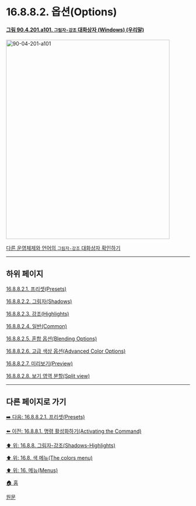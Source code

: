# 16.8.8.2. 옵션(Options)

<a id="90-04-201-a101"></a>

#### [그림 90.4.201.a101. `그림자-강조` 대화상자 (Windows) (우리말)](./90-04-0201-shadows_highlights.md#90-04-201-a101)
<img width="448" height="545" alt="90-04-201-a101" src="https://github.com/user-attachments/assets/58438113-9902-4718-83e7-6a876135fd57" />

[다른 운영체제와 언어의 `그림자-강조` 대화상자 확인하기](./90-04-0201-shadows_highlights.md#90-04-201-a102)

***

## 하위 페이지

[16.8.8.2.1. 프리셋(Presets)](./16-08-08-02-01-presets.md)

[16.8.8.2.2. 그림자(Shadows)](./16-08-08-02-02-shadows.md)

[16.8.8.2.3. 강조(Highlights)](./16-08-08-02-03-highlights.md)

[16.8.8.2.4. 일반(Common)](./16-08-08-02-04-common.md)

[16.8.8.2.5. 혼합 옵션(Blending Options)](./16-08-08-02-05-blending_options.md)

[16.8.8.2.6. 고급 색상 옵션(Advanced Color Options)](./16-08-08-02-06-advanced_color_options.md)

[16.8.8.2.7. 미리보기(Preview)](./16-08-08-02-07-preview.md)

[16.8.8.2.8. 보기 영역 분할(Split view)](./16-08-08-02-08-split_view.md)

***

## 다른 페이지로 가기

[➡️ 다음: 16.8.8.2.1. 프리셋(Presets)](./16-08-08-02-01-presets.md)

[⬅️ 이전: 16.8.8.1. 명령 활성화하기(Activating the Command)](./16-08-08-01-activating_the_command.md)

[⬆️ 위: 16.8.8. 그림자-강조(Shadows-Highlights)](./16-08-08-00-shadows-highlights.md)

[⬆️ 위: 16.8. 색 메뉴(The colors menu)](./16-08-00-the-colors-menu.md)

[⬆️ 위: 16. 메뉴(Menus)](./16-00-menus.md)

[🏠 홈](./00-home.md)

[원문](https://docs.gimp.org/2.10/ko/gimp-filter-shadows-highlights.html#idm30937)
